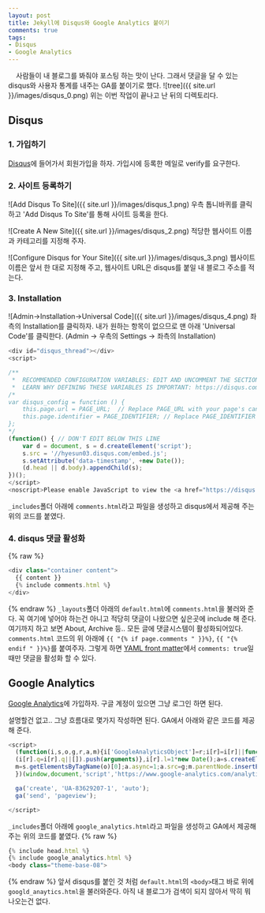 ```yaml
---
layout: post
title: Jekyll에 Disqus와 Google Analytics 붙이기
comments: true
tags:
- Disqus
- Google Analytics
---
```

&nbsp;&nbsp;&nbsp; 사람들이 내 블로그를 봐줘야 포스팅 하는 맛이 난다. 그래서 댓글을 달 수 있는 disqus와 사용자 통계를 내주는 GA를 붙이기로 했다.
![tree]({{ site.url }}/images/disqus_0.png)
위는 이번 작업이 끝나고 난 뒤의 디렉토리다.

## **Disqus**  

### 1. 가입하기
[Disqus](https://publishers.disqus.com/)에 들어가서 회원가입을 하자. 가입시에 등록한 메일로 verify를 요구한다.  

### 2. 사이트 등록하기
![Add Disqus To Site]({{ site.url }}/images/disqus_1.png)
우측 톱니바퀴를 클릭하고 'Add Disqus To Site'를 통해 사이트 등록을 한다.  

![Create A New Site]({{ site.url }}/images/disqus_2.png)
적당한 웹사이트 이름과 카테고리를 지정해 주자.  

![Configure Disqus for Your Site]({{ site.url }}/images/disqus_3.png)
웹사이트 이름은 앞서 한 대로 지정해 주고, 웹사이트 URL은 disqus를 붙일 내 블로그 주소를 적는다.  

### 3. Installation
![Admin->Installation->Universal Code]({{ site.url }}/images/disqus_4.png)
좌측의 Installation를 클릭하자. 내가 원하는 항목이 없으므로 맨 아래 'Universal Code'를 클릭한다. (Admin -> 우측의 Settings -> 좌측의 Installation)

```javascript
<div id="disqus_thread"></div>
<script>

/**
 *  RECOMMENDED CONFIGURATION VARIABLES: EDIT AND UNCOMMENT THE SECTION BELOW TO INSERT DYNAMIC VALUES FROM YOUR PLATFORM OR CMS.
 *  LEARN WHY DEFINING THESE VARIABLES IS IMPORTANT: https://disqus.com/admin/universalcode/#configuration-variables */
/*
var disqus_config = function () {
    this.page.url = PAGE_URL;  // Replace PAGE_URL with your page's canonical URL variable
    this.page.identifier = PAGE_IDENTIFIER; // Replace PAGE_IDENTIFIER with your page's unique identifier variable
};
*/
(function() { // DON'T EDIT BELOW THIS LINE
    var d = document, s = d.createElement('script');
    s.src = '//hyesun03.disqus.com/embed.js';
    s.setAttribute('data-timestamp', +new Date());
    (d.head || d.body).appendChild(s);
})();
</script>
<noscript>Please enable JavaScript to view the <a href="https://disqus.com/?ref_noscript">comments powered by Disqus.</a></noscript>                          
```

`_includes`폴더 아래에 `comments.html`라고 파일을 생성하고 disqus에서 제공해 주는 위의 코드를 붙였다.

### 4. disqus 댓글 활성화
{% raw %}
``` javascript
<div class="container content">
  {{ content }}
  {% include comments.html %}
</div>
```
{% endraw %}
`_layouts`폴더 아래의 `default.html`에 `comments.html`을 불러와 준다. 꼭 여기에 넣어야 하는건 아니고 적당히 댓글이 나왔으면 싶은곳에 include 해 준다. 여기까지 하고 보면 About, Archive 등.. 모든 글에 댓글시스템이 활성화되어있다. `comments.html` 코드의 위 아래에 `{{ "{% if page.comments " }}%}`, `{{ "{% endif " }}%}`를 붙여주자. 그렇게 하면 [YAML front matter](http://jekyllrb.com/docs/frontmatter/)에서 `comments: true`일 때만 댓글을 활성화 할 수 있다.

## **Google Analytics**  
[Google Analytics](https://www.google.co.kr/intl/ko/analytics/)에 가입하자. 구글 계정이 있으면 그냥 로그인 하면 된다.

설명할건 없고.. 그냥 흐름대로 몇가지 작성하면 된다. GA에서 아래와 같은 코드를 제공 해 준다.

``` javascript
<script>
  (function(i,s,o,g,r,a,m){i['GoogleAnalyticsObject']=r;i[r]=i[r]||function(){
  (i[r].q=i[r].q||[]).push(arguments)},i[r].l=1*new Date();a=s.createElement(o),
  m=s.getElementsByTagName(o)[0];a.async=1;a.src=g;m.parentNode.insertBefore(a,m)
  })(window,document,'script','https://www.google-analytics.com/analytics.js','ga');

  ga('create', 'UA-83629207-1', 'auto');
  ga('send', 'pageview');

</script>
```

`_includes`폴더 아래에 `google_analytics.html`라고 파일을 생성하고 GA에서 제공해 주는 위의 코드를 붙였다.
{% raw %}
``` javascript
{% include head.html %}
{% include google_analytics.html %}
<body class="theme-base-08">
```
{% endraw %}
앞서 disqus를 붙인 것 처럼 `default.html`의 `<body>`태그 바로 위에 `googld_anaytics.html`을 불러와준다. 아직 내 블로그가 검색이 되지 않아서 딱히 뭐 나오는건 없다.
